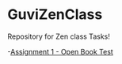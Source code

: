 # GuviZenClass

Repository for Zen class Tasks!

-[Assignment 1 - Open Book Test](https://github.com/deepakprakash1996/GuviZenClass/blob/master/Assignment_1_Open%20Book%20Test.md)
